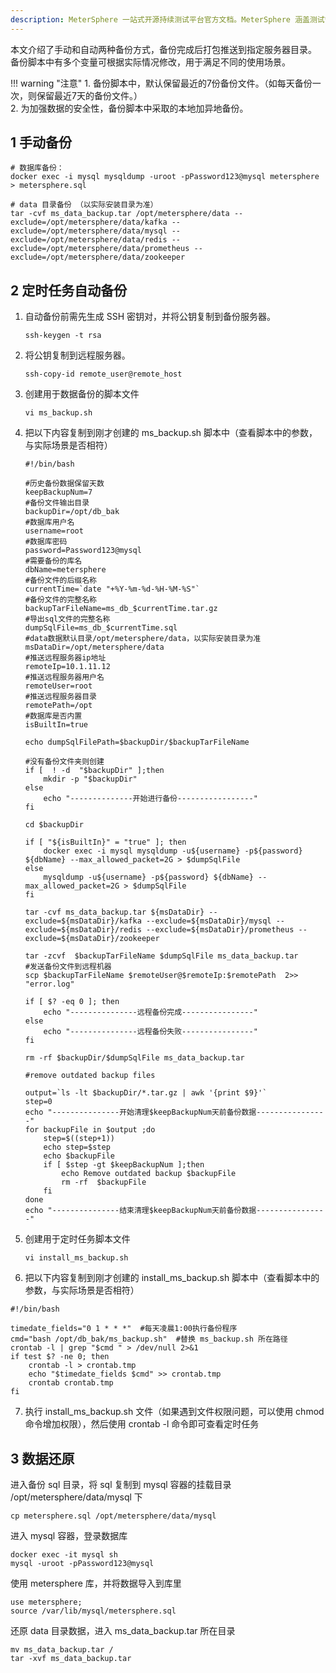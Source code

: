 ```yaml
---
description: MeterSphere 一站式开源持续测试平台官方文档。MeterSphere 涵盖测试管理、接口测试、UI 测试和性能测试等功能，全面兼容 JMeter、Selenium 等主流开源标准，有效助力开发和测试团队充分利用云弹性进行高度可 扩展的自动化测试，加速高质量的软件交付。
---
```


本文介绍了手动和自动两种备份方式，备份完成后打包推送到指定服务器目录。<br>
备份脚本中有多个变量可根据实际情况修改，用于满足不同的使用场景。

!!! warning "注意"
    1. 备份脚本中，默认保留最近的7份备份文件。（如每天备份一次，则保留最近7天的备份文件。）<br>
    2. 为加强数据的安全性，备份脚本中采取的本地加异地备份。

## 1 手动备份

    # 数据库备份：
    docker exec -i mysql mysqldump -uroot -pPassword123@mysql metersphere > metersphere.sql
    
    # data 目录备份 （以实际安装目录为准）
    tar -cvf ms_data_backup.tar /opt/metersphere/data --exclude=/opt/metersphere/data/kafka --exclude=/opt/metersphere/data/mysql --exclude=/opt/metersphere/data/redis --exclude=/opt/metersphere/data/prometheus --exclude=/opt/metersphere/data/zookeeper



## 2 定时任务自动备份
1. 自动备份前需先生成 SSH 密钥对，并将公钥复制到备份服务器。
    ```
    ssh-keygen -t rsa
    ```
2. 将公钥复制到远程服务器。
   ```
   ssh-copy-id remote_user@remote_host
   ```
   
3. 创建用于数据备份的脚本文件
    ```
    vi ms_backup.sh
    ```   

4. 把以下内容复制到刚才创建的 ms_backup.sh 脚本中（查看脚本中的参数，与实际场景是否相符）
    ```
    #!/bin/bash
    
    #历史备份数据保留天数
    keepBackupNum=7
    #备份文件输出目录
    backupDir=/opt/db_bak
    #数据库用户名
    username=root
    #数据库密码
    password=Password123@mysql
    #需要备份的库名
    dbName=metersphere
    #备份文件的后缀名称
    currentTime=`date "+%Y-%m-%d-%H-%M-%S"`
    #备份文件的完整名称
    backupTarFileName=ms_db_$currentTime.tar.gz
    #导出sql文件的完整名称
    dumpSqlFile=ms_db_$currentTime.sql
    #data数据默认目录/opt/metersphere/data，以实际安装目录为准
    msDataDir=/opt/metersphere/data
    #推送远程服务器ip地址
    remoteIp=10.1.11.12
    #推送远程服务器用户名
    remoteUser=root
    #推送远程服务器目录
    remotePath=/opt
    #数据库是否内置
    isBuiltIn=true

    echo dumpSqlFilePath=$backupDir/$backupTarFileName

    #没有备份文件夹则创建
    if [  ! -d  "$backupDir" ];then
        mkdir -p "$backupDir"
    else
        echo "--------------开始进行备份-----------------"
    fi
   
    cd $backupDir
   
    if [ "${isBuiltIn}" = "true" ]; then
        docker exec -i mysql mysqldump -u${username} -p${password} ${dbName} --max_allowed_packet=2G > $dumpSqlFile
    else
        mysqldump -u${username} -p${password} ${dbName} --max_allowed_packet=2G > $dumpSqlFile
    fi

    tar -cvf ms_data_backup.tar ${msDataDir} --exclude=${msDataDir}/kafka --exclude=${msDataDir}/mysql --exclude=${msDataDir}/redis --exclude=${msDataDir}/prometheus --exclude=${msDataDir}/zookeeper
    
    tar -zcvf  $backupTarFileName $dumpSqlFile ms_data_backup.tar
    #发送备份文件到远程机器
    scp $backupTarFileName $remoteUser@$remoteIp:$remotePath  2>> "error.log"
    
    if [ $? -eq 0 ]; then
        echo "---------------远程备份完成----------------"
    else
        echo "---------------远程备份失败----------------"
    fi
    
    rm -rf $backupDir/$dumpSqlFile ms_data_backup.tar
    
    #remove outdated backup files
    
    output=`ls -lt $backupDir/*.tar.gz | awk '{print $9}'`
    step=0
    echo "---------------开始清理$keepBackupNum天前备份数据----------------"
    for backupFile in $output ;do
        step=$((step+1))
        echo step=$step
        echo $backupFile
        if [ $step -gt $keepBackupNum ];then
            echo Remove outdated backup $backupFile
            rm -rf  $backupFile
        fi
    done
    echo "---------------结束清理$keepBackupNum天前备份数据----------------"
    ```

5. 创建用于定时任务脚本文件
    ```
    vi install_ms_backup.sh
    ```

6. 把以下内容复制到刚才创建的 install_ms_backup.sh 脚本中（查看脚本中的参数，与实际场景是否相符）
```
#!/bin/bash

timedate_fields="0 1 * * *"  #每天凌晨1:00执行备份程序
cmd="bash /opt/db_bak/ms_backup.sh"  #替换 ms_backup.sh 所在路径
crontab -l | grep "$cmd " > /dev/null 2>&1
if test $? -ne 0; then
    crontab -l > crontab.tmp
    echo "$timedate_fields $cmd" >> crontab.tmp
    crontab crontab.tmp
fi
```

7. 执行 install_ms_backup.sh 文件（如果遇到文件权限问题，可以使用 chmod 命令增加权限），然后使用 crontab -l 命令即可查看定时任务

## 3 数据还原
进入备份 sql 目录，将 sql 复制到 mysql 容器的挂载目录 /opt/metersphere/data/mysql 下
```
cp metersphere.sql /opt/metersphere/data/mysql
```

进入 mysql 容器，登录数据库
```
docker exec -it mysql sh
mysql -uroot -pPassword123@mysql
```

使用 metersphere 库，并将数据导入到库里
```
use metersphere;
source /var/lib/mysql/metersphere.sql
```

还原 data 目录数据，进入 ms_data_backup.tar 所在目录
```
mv ms_data_backup.tar /
tar -xvf ms_data_backup.tar
```


